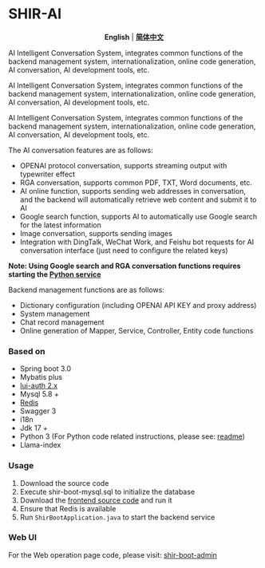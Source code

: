 # SHIR-AI

<div align="center">
  <p>
  </p>

**English** | [**简体中文**](README.md)

</div>
AI Intelligent Conversation System, integrates common functions of the backend management system, internationalization, online code generation, AI conversation, AI development tools, etc.


AI Intelligent Conversation System, integrates common functions of the backend management system, internationalization, online code generation, AI conversation, AI development tools, etc.

AI Intelligent Conversation System, integrates common functions of the backend management system, internationalization, online code generation, AI conversation, AI development tools, etc.

The AI conversation features are as follows:

* OPENAI protocol conversation, supports streaming output with typewriter effect
* RGA conversation, supports common PDF, TXT, Word documents, etc.
* AI online function, supports sending web addresses in conversation, and the backend will automatically retrieve web content and submit it to AI
* Google search function, supports AI to automatically use Google search for the latest information
* Image conversation, supports sending images
* Integration with DingTalk, WeChat Work, and Feishu bot requests for AI conversation interface (just need to configure the related keys)

**Note: Using Google search and RGA conversation functions requires starting the [Python service](python/readme.md)**

Backend management functions are as follows:

* Dictionary configuration (including OPENAI API KEY and proxy address)
* System management
* Chat record management
* Online generation of Mapper, Service, Controller, Entity code functions

### Based on

* Spring boot 3.0
* Mybatis plus
* [lui-auth 2.x](https://github.com/reinershir/lui-auth)
* Mysql 5.8 +
* [Redis](https://redis.io/)
* Swagger 3
* i18n
* Jdk 17 +
* Python 3 (For Python code related instructions, please see: [readme](python/readme.md))
* Llama-index

### Usage

1. Download the source code
2. Execute shir-boot-mysql.sql to initialize the database
3. Download the [frontend source code](https://github.com/reinershir/Shir-Boot-Admin) and run it
4. Ensure that Redis is available
5. Run `ShirBootApplication.java` to start the backend service

### Web UI

For the Web operation page code, please visit: [shir-boot-admin](https://github.com/reinershir/Shir-Boot-Admin)
